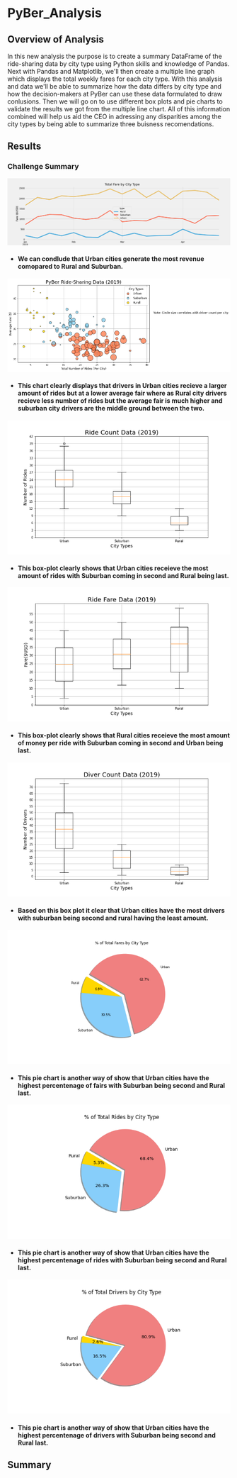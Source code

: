 # PyBer_Analysis

## Overview of Analysis 
In this new analysis the purpose is to create a summary DataFrame of the ride-sharing data by city type using Python skills and knowledge of Pandas. Next with Pandas and Matplotlib, we'll then create a multiple line graph which displays the total weekly fares for each city type. With this analysis and data we'll be able to summarize how the data differs by city type and how the decision-makers at PyBer can use these data formulated to draw conlusions. Then we will go on to use different box plots and pie charts to validate the results we got from the multiple line chart. All of this information combined will help us aid the CEO in adressing any disparities among the city types by being able to summarize three buisness recomendations.


## Results 

### Challenge Summary

![](Analysis/Challenge_summary.png)

* #### We can condlude that Urban cities generate the most revenue comopared to Rural and Suburban.

![](Analysis/Fig1.png)

* ####  This chart clearly displays that drivers in Urban cities recieve a larger amount of rides but at a lower average fair where as Rural city drivers recieve less number of rides but the average fair is much higher and suburban city drivers are the middle ground between the two.

![](Analysis/Fig2.png)

* #### This box-plot clearly shows that Urban cities receieve the most amount of rides with Suburban coming in second and Rural being last.

![](Analysis/Fig3.png)

* #### This box-plot clearly shows that Rural cities receieve the most amount of money per ride with Suburban coming in second and Urban being last.

![](Analysis/Fig4.png)

* #### Based on this box plot it clear that Urban cities have the most drivers with suburban being second and rural having the least amount.

![](Analysis/Fig5.png)

* #### This pie chart is another way of show that Urban cities have the highest percentenage of fairs with Suburban being second and Rural last.

![](Analysis/Fig6.png)

* #### This pie chart is another way of show that Urban cities have the highest percentenage of rides with Suburban being second and Rural last.

![](Analysis/Fig7.png)

* #### This pie chart is another way of show that Urban cities have the highest percentenage of drivers with Suburban being second and Rural last.



## Summary
